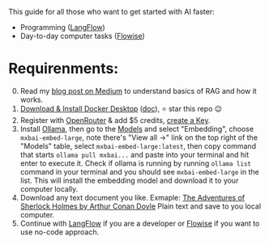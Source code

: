 This guide for all those who want to get started with AI faster:
- Programming ([LangFlow](langflow/README.md))
- Day-to-day computer tasks ([Flowise](flowise-app/README.md))

# Requirenments:
0. Read my [blog post on Medium](https://medium.com/@qdrddr/1a3393e0c3c9) to understand basics of RAG and how it works.
1. [Download & Install Docker Desktop](https://www.docker.com/products/docker-desktop/) ([doc](https://docs.docker.com/get-started/get-docker/)), ⭐️ star this repo 😉
2. Register with [OpenRouter](https://openrouter.ai/settings/credits) & add $5 credits, [create a Key](https://openrouter.ai/settings/keys).
3. Install [Ollama](https://ollama.com/download), then go to the [Models](https://ollama.com/search) and select "Embedding", choose `mxbai-embed-large`, note there's "View all →" link on the top right of the "Models" table, select `mxbai-embed-large:latest`, then copy command that starts `ollama pull mxbai...` and paste into your terminal and hit enter to execute it. Check if ollama is running by running `ollama list` command in your terminal and you should see `mxbai-embed-large` in the list. This will install the embedding model and download it to your computer locally.
4. Download any text document you like. Exmaple: [The Adventures of Sherlock Holmes by Arthur Conan Doyle](pg1661.txt) Plain text and save to you local computer.
5. Continue with [LangFlow](langflow/README.md) if you are a developer or [Flowise](flowise-app/README.md) if you want to use no-code approach.


